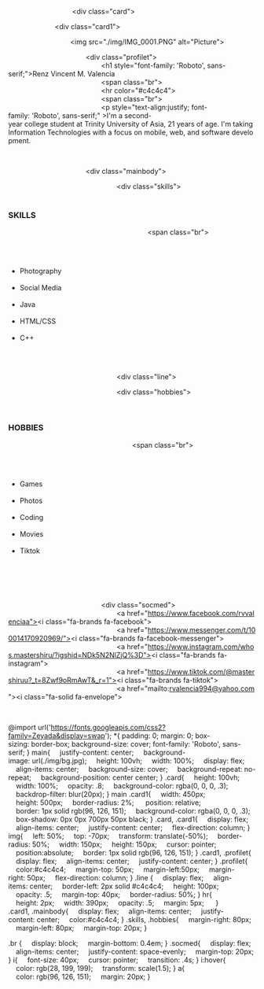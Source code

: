 
<!DOCTYPE html> 
 <html> 
 <head> 
         <title>R | Valencia</title> 
         <link rel="stylesheet" href="style.css"> 
         <link rel="stylesheet" href="https://cdnjs.cloudflare.com/ajax/libs/font-awesome/6.3.0/css/all.min.css" integrity="sha512-SzlrxWUlpfuzQ+pcUCosxcglQRNAq/DZjVsC0lE40xsADsfeQoEypE+enwcOiGjk/bSuGGKHEyjSoQ1zVisanQ==" crossorigin="anonymous" referrerpolicy="no-referrer" /> 
         <link rel = "icon" href = "https://img.icons8.com/avantgarde/256/r.png" type = "image/x-icon"> 
 </head> 
  
 <body> 
  
         <main> 
                  
                 <div class="card"> 
  
                         <div class="card1"> 
                                  
  
                                 <img src="./img/IMG_0001.PNG" alt="Picture"> 
  
                                         <div class="profilet"> 
                                                 <h1 style="font-family: 'Roboto', sans-serif;">Renz Vincent M. Valencia</h1> 
                                                 <span class="br"></span> 
                                                 <hr color="#c4c4c4"> 
                                                 <span class="br"></span> 
                                                 <p style="text-align:justify; font-family: 'Roboto', sans-serif;" >I'm a second-year college student at Trinity University of Asia, 21 years of age. I'm taking Information Technologies with a focus on mobile, web, and software development.</p> 
                                  
                                         </div> 
  
  
                                         <div class="mainbody"> 
  
                                                         <div class="skills"> 
                                          
                                                                         <h3>SKILLS</h3> 
                                                                         <span class="br"></span> 
  
                                                                 <ul> 
                                                                         <li>Photography</li> 
                                                                         <li>Social&nbsp;Media</li> 
                                                                         <li>Java</li> 
                                                                         <li>HTML/CSS</li> 
                                                                         <li>C++</li> 
                                                                 </ul> 
  
                                                         </div> 
  
                                                         <div class="line"></div> 
  
                                                         <div class="hobbies"> 
  
                                                                 <h3>HOBBIES</h3> 
                                                                 <span class="br"></span> 
  
                                                                 <ul> 
                                                                         <li>Games</li> 
                                                                         <li>Photos</li> 
                                                                         <li>Coding</li> 
                                                                         <li>Movies</li> 
                                                                         <li>Tiktok</li> 
                                                                 </ul> 
                                                         </div> 
  
                                         </div> 
  
                                                 <div class="socmed"> 
                                                         <a href="https://www.facebook.com/rvvalenciaa"><i class="fa-brands fa-facebook"></i></a> 
                                                         <a href="https://www.messenger.com/t/100014170920969/"><i class="fa-brands fa-facebook-messenger"></i></a> 
                                                         <a href="https://www.instagram.com/whos.mastershiru/?igshid=NDk5N2NlZjQ%3D"><i class="fa-brands fa-instagram"></i></a> 
                                                         <a href="https://www.tiktok.com/@mastershiruu?_t=8Zwf9oRmAwT&_r=1"><i class="fa-brands fa-tiktok"></i></a> 
                                                         <a href="mailto:rvalencia994@yahoo.com"><i class="fa-solid fa-envelope"></i></a> 
                                                 </div> 
  
                         </div> 
                 </div>                 
                  
         </main> 
  
 </body> 
 </html>

@import url('https://fonts.googleapis.com/css2?family=Zeyada&display=swap'); 
 *{ 
 padding: 0; 
 margin: 0; 
 box-sizing: border-box; 
 background-size: cover; 
 font-family: 'Roboto', sans-serif; 
 } 
 main{ 
     justify-content: center; 
     background-image: url(./img/bg.jpg); 
     height: 100vh; 
     width: 100%; 
     display: flex; 
     align-items: center; 
     background-size: cover; 
     background-repeat: no-repeat; 
     background-position: center center; 
 } 
 .card{ 
     height: 100vh; 
     width: 100%; 
     opacity: .8; 
     background-color: rgba(0, 0, 0, .3); 
     backdrop-filter: blur(20px); 
 } 
 main .card1{ 
     width: 450px; 
     height: 500px; 
     border-radius: 2%;  
     position: relative; 
     border: 1px solid rgb(96, 126, 151); 
     background-color: rgba(0, 0, 0, .3); 
     box-shadow: 0px 0px 700px 50px black; 
 } 
 .card, .card1{ 
     display: flex; 
     align-items: center; 
     justify-content: center; 
     flex-direction: column; 
 } 
 img{ 
     left: 50%; 
     top: -70px; 
     transform: translate(-50%); 
     border-radius: 50%; 
     width: 150px; 
     height: 150px; 
     cursor: pointer; 
     position:absolute; 
     border: 1px solid rgb(96, 126, 151); 
 } 
 .card1, .profilet{ 
     display: flex; 
     align-items: center; 
     justify-content: center; 
 } 
 .profilet{ 
     color:#c4c4c4; 
     margin-top: 50px; 
     margin-left:50px; 
     margin-right: 50px; 
     flex-direction: column; 
 } 
 .line { 
     display: flex; 
     align-items: center; 
     border-left: 2px solid #c4c4c4; 
     height: 100px; 
     opacity: .5; 
     margin-top: 40px; 
     border-radius: 50%; 
 } 
 hr{ 
     height: 2px; 
     width: 390px; 
     opacity: .5; 
     margin: 5px; 
      
 } 
 .card1, .mainbody{ 
     display: flex; 
     align-items: center; 
     justify-content: center; 
     color:#c4c4c4; 
 } 
 .skills, .hobbies{ 
     margin-right: 80px; 
     margin-left: 80px; 
     margin-top: 20px; 
 } 
  
 .br { 
     display: block; 
     margin-bottom: 0.4em; 
 } 
 .socmed{ 
     display: flex; 
     align-items: center; 
     justify-content: space-evenly; 
     margin-top: 20px; 
 } 
 i{ 
     font-size: 40px; 
     cursor: pointer; 
     transition: .4s; 
 } 
 i:hover{ 
     color: rgb(28, 199, 199); 
     transform: scale(1.5); 
 } 
 a{ 
     color: rgb(96, 126, 151); 
     margin: 20px; 
 }